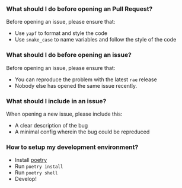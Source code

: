 ### What should I do before opening an Pull Request?

Before opening an issue, please ensure that:
  - Use `yapf` to format and style the code
  - Use `snake_case` to name variables and follow the style of the code

### What should I do before opening an issue?

Before opening an issue, please ensure that:
  - You can reproduce the problem with the latest `rae` release
  - Nobody else has opened the same issue recently.

### What should I include in an issue?

When opening a new issue, please include this:
  - A clear description of the bug
  - A minimal config wherein the bug could be repreduced

### How to setup my development environment?
  - Install [poetry](https://python-poetry.org/docs/#installation)
  - Run `poetry install`
  - Run `poetry shell`
  - Develop!

